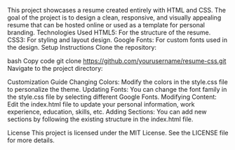 This project showcases a resume created entirely with HTML and CSS. The goal of the project is to design a clean, responsive, and visually appealing resume that can be hosted online or used as a template for personal branding.
Technologies Used
HTML5: For the structure of the resume.
CSS3: For styling and layout design.
Google Fonts: For custom fonts used in the design.
Setup Instructions
Clone the repository:

bash
Copy code
git clone https://github.com/yourusername/resume-css.git
Navigate to the project directory:


Customization Guide
Changing Colors: Modify the colors in the style.css file to personalize the theme.
Updating Fonts: You can change the font family in the style.css file by selecting different Google Fonts.
Modifying Content: Edit the index.html file to update your personal information, work experience, education, skills, etc.
Adding Sections: You can add new sections by following the existing structure in the index.html file.

License
This project is licensed under the MIT License. See the LICENSE file for more details.
